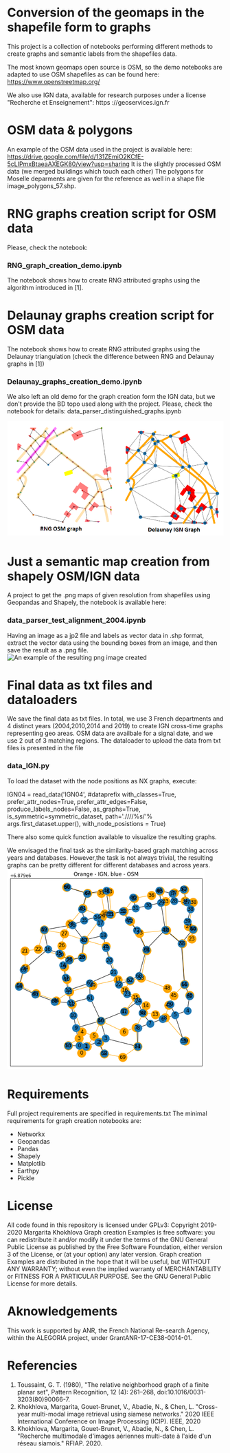 
# Conversion of the geomaps in the shapefile form to graphs

This project is a collection of notebooks performing different methods to create graphs and semantic labels from the shapefiles data.

The most known geomaps open source is OSM, so the demo notebooks are adapted to use OSM shapefiles as can be found here: https://www.openstreetmap.org/

We also use IGN data, available for research purposes under a license  "Recherche et Enseignement": https ://geoservices.ign.fr

# OSM data & polygons
An example of the OSM data used in the project is available here: https://drive.google.com/file/d/131ZEmiO2KCfE-5cLIPmxBtaeaAXEGK80/view?usp=sharing
It is the slightly processed OSM data (we merged buildings which touch each other)
The polygons for Moselle deparments are given for the reference as well in a shape file image_polygons_57.shp.

# RNG graphs creation script for OSM data
Please, check the notebook:
### RNG_graph_creation_demo.ipynb
The notebook shows how to create RNG attributed  graphs using the algorithm introduced in [1].


# Delaunay graphs creation script for OSM data
The notebook shows how to create RNG attributed  graphs using the Delaunay triangulation (check the difference between RNG and Delaunay graphs in [1])
### Delaunay_graphs_creation_demo.ipynb
We also left an old demo for the graph creation form the IGN data, but we don't provide the BD topo used along with the project. Please, check the notebook for details: data_parser_distinguished_graphs.ipynb

![An example of the resulting graphs created for OSM and IGN data](https://github.com/margokhokhlova/geomaps_with_pandas/blob/master/rng_delaunay.png)
 
# Just a semantic map creation from shapely OSM/IGN data

A project to get the .png maps of given resolution  from shapefiles using Geopandas and Shapely, the notebook is available here:
### data_parser_test_alignment_2004.ipynb
Having an image as a jp2 file and labels as vector data in .shp format, extract the vector data using the bounding boxes from an image, and then save the result as a .png file. 
![An example of the resulting png image created](https://github.com/margokhokhlova/geomaps_with_pandas/blob/master/1-2017-0850-6680-LA93-0M50-E080.png?v=300&s=200)

# Final data as txt files and dataloaders
We save the final data as txt files. In total, we use 3 French departments and 4 distinct years (2004,2010,2014 and 2019) to create IGN cross-time graphs representing geo areas. OSM data are availbale for a signal date, and we use 2 out of 3 matching regions.
The dataloader to upload the data from txt files is presented in the file
### data_IGN.py
To load the dataset with the node positions as NX graphs, execute:

IGN04 = read_data('IGN04', #dataprefix
                       with_classes=True,
                       prefer_attr_nodes=True,
                       prefer_attr_edges=False,
                       produce_labels_nodes=False,
                       as_graphs=True,
                       is_symmetric=symmetric_dataset,
                       path='.////%s/'% args.first_dataset.upper(), with_node_posistions = True)
        
 There also some quick function available to visualize the resulting graphs. 

We envisaged the final task as the similarity-based graph matching across years and databases. 
However,the task is not always trivial, the resulting graphs can be pretty different for different databases and across years.
![An example of two RNG graphs created from the same area for IGN and OSM](https://github.com/margokhokhlova/geomaps_with_pandas/blob/master/ign_osm_superimposed_rng_100_moselle.png?v=300&s=200)


# Requirements
Full project requirements are specified in requirements.txt
The minimal requirements for graph creation notebooks are:
* Networkx
* Geopandas
* Pandas
* Shapely
* Matplotlib
* Earthpy
* Pickle

# License
All code found in this repository is licensed under GPLv3:
Copyright 2019-2020 Margarita Khokhlova
Graph creation Examples is free software: you can redistribute it and/or modify
it under the terms of the GNU General Public License as published by
the Free Software Foundation, either version 3 of the License, or
(at your option) any later version.
Graph creation Examples are distributed in the hope that it will be useful,
but WITHOUT ANY WARRANTY; without even the implied warranty of
MERCHANTABILITY or FITNESS FOR A PARTICULAR PURPOSE.  See the
GNU General Public License for more details.

# Aknowledgements
This  work  is  supported  by  ANR,  the  French  National  Re-search Agency, within the ALEGORIA project, under GrantANR-17-CE38-0014-01.

# Referencies
1. Toussaint, G. T. (1980), "The relative neighborhood graph of a finite planar set", Pattern Recognition, 12 (4): 261–268, doi:10.1016/0031-3203(80)90066-7.
2. Khokhlova, Margarita, Gouet-Brunet, V., Abadie, N., & Chen, L. "Cross-year multi-modal image retrieval using siamese networks." 2020 IEEE International Conference on Image Processing (ICIP). IEEE, 2020
3. Khokhlova, Margarita, Gouet-Brunet, V., Abadie, N., & Chen, L. "Recherche multimodale d'images aériennes multi-date à l'aide d'un réseau siamois." RFIAP. 2020.

